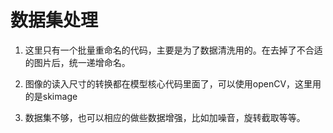 # 数据集处理
1. 这里只有一个批量重命名的代码，主要是为了数据清洗用的。在去掉了不合适的图片后，统一递增命名。
  
2. 图像的读入尺寸的转换都在模型核心代码里面了，可以使用openCV，这里用的是skimage  

3. 数据集不够，也可以相应的做些数据增强，比如加噪音，旋转截取等等。